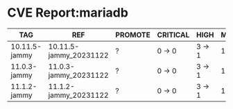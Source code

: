 # CVE Report:mariadb
|      TAG      |          REF           | PROMOTE | CRITICAL |  HIGH  |  MEDIUM  |   LOW    | UNKNOWN |
|---------------|------------------------|---------|----------|--------|----------|----------|---------|
| 10.11.5-jammy | 10.11.5-jammy_20231122 | ?       | 0 -> 0   | 3 -> 1 | 15 -> 14 | 33 -> 30 | 0 -> 0  |
| 11.0.3-jammy  | 11.0.3-jammy_20231122  | ?       | 0 -> 0   | 3 -> 1 | 15 -> 14 | 33 -> 30 | 0 -> 0  |
| 11.1.2-jammy  | 11.1.2-jammy_20231122  | ?       | 0 -> 0   | 3 -> 1 | 15 -> 14 | 33 -> 30 | 0 -> 0  |
